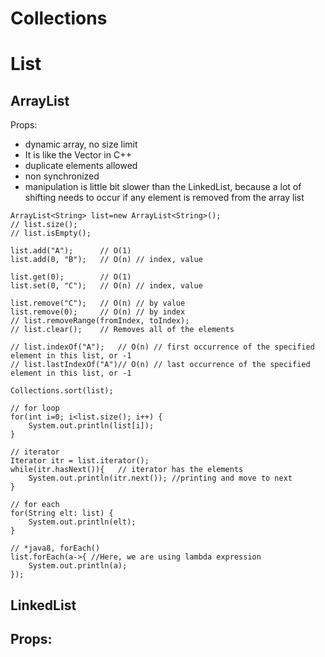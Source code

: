 # Collections

# List

## ArrayList
Props:

- dynamic array, no size limit
- It is like the Vector in C++
- duplicate elements allowed
- non synchronized
- manipulation is little bit slower than the LinkedList, because a lot of shifting needs to occur if any element is removed from the array list

```
ArrayList<String> list=new ArrayList<String>();
// list.size();
// list.isEmpty();

list.add("A");		// O(1)
list.add(0, "B");	// O(n)	// index, value

list.get(0);		// O(1)
list.set(0, "C");	// O(n)	// index, value

list.remove("C");	// O(n)	// by value
list.remove(0);		// O(n)	// by index
// list.removeRange(fromIndex, toIndex);
// list.clear();	// Removes all of the elements

// list.indexOf("A");	// O(n) // first occurrence of the specified element in this list, or -1
// list.lastIndexOf("A")// O(n) // last occurrence of the specified element in this list, or -1

Collections.sort(list);

// for loop
for(int i=0; i<list.size(); i++) {
	System.out.println(list[i]);
}

// iterator
Iterator itr = list.iterator();
while(itr.hasNext()){	// iterator has the elements  
	System.out.println(itr.next());	//printing and move to next  
}

// for each
for(String elt: list) {
	System.out.println(elt);
}

// *java8, forEach()
list.forEach(a->{ //Here, we are using lambda expression  
	System.out.println(a);  
});
```

## LinkedList
Props:
- 